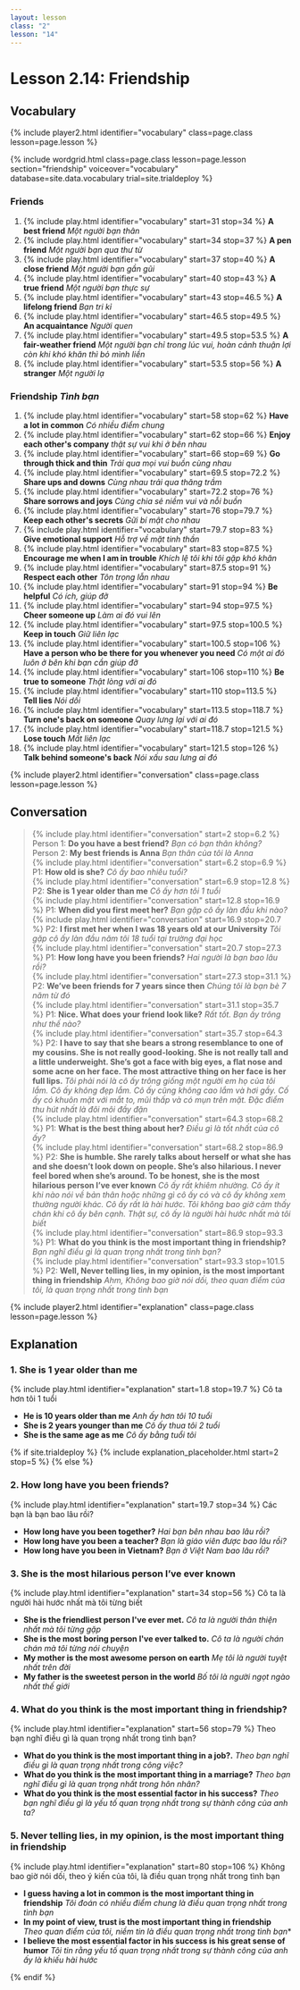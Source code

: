 ```yaml
---
layout: lesson
class: "2"
lesson: "14"	
---
```


# Lesson 2.14: Friendship


## Vocabulary
{% include player2.html identifier="vocabulary" class=page.class lesson=page.lesson %}


{% include wordgrid.html 
		class=page.class 
		lesson=page.lesson 
		section="friendship"
		voiceover="vocabulary"
		database=site.data.vocabulary 
		trial=site.trialdeploy %}


### Friends

1. {% include play.html identifier="vocabulary" start=31 stop=34 %} **A best friend** *Một người bạn thân*
2. {% include play.html identifier="vocabulary" start=34 stop=37 %} **A pen friend** *Một người bạn qua thư từ*
3. {% include play.html identifier="vocabulary" start=37 stop=40 %} **A close friend** *Một người bạn gần gũi*
4. {% include play.html identifier="vocabulary" start=40 stop=43 %} **A true friend** *Một người bạn thực sự*
5. {% include play.html identifier="vocabulary" start=43 stop=46.5 %} **A lifelong friend** *Bạn tri kỉ*
6. {% include play.html identifier="vocabulary" start=46.5 stop=49.5 %} **An acquaintance** *Người quen*
7. {% include play.html identifier="vocabulary" start=49.5 stop=53.5 %} **A fair-weather friend** *Một người bạn chỉ trong lúc vui, hoàn cảnh thuận lợi còn khi khó khăn thì bỏ mình liền*
8. {% include play.html identifier="vocabulary" start=53.5 stop=56 %} **A stranger** *Một người lạ*


### Friendship *Tình bạn*

1. {% include play.html identifier="vocabulary" start=58 stop=62 %}  **Have a lot in common** *Có nhiều điểm chung*
2. {% include play.html identifier="vocabulary" start=62 stop=66 %}  **Enjoy each other's company** *thật sự vui khi ở bên nhau*
3. {% include play.html identifier="vocabulary" start=66 stop=69 %}  **Go through thick and thin** *Trải qua mọi vui buồn cùng nhau*
4. {% include play.html identifier="vocabulary" start=69.5 stop=72.2 %}  **Share ups and downs** *Cùng nhau trải qua thăng trầm*
5. {% include play.html identifier="vocabulary" start=72.2 stop=76 %}  **Share sorrows and joys** *Cùng chia sẻ niềm vui và nỗi buồn*
6. {% include play.html identifier="vocabulary" start=76 stop=79.7 %}  **Keep each other's secrets** *Gữi bí mật cho nhau*
7. {% include play.html identifier="vocabulary" start=79.7 stop=83 %}  **Give emotional support** *Hỗ trợ về mặt tinh thần*
8. {% include play.html identifier="vocabulary" start=83 stop=87.5 %}  **Encourage me when I am in trouble** *Khích lệ tôi khi tôi gặp khó khăn*
9. {% include play.html identifier="vocabulary" start=87.5 stop=91 %}  **Respect each other** *Tôn trọng lẫn nhau*
10. {% include play.html identifier="vocabulary" start=91 stop=94 %}  **Be helpful** *Có ích, giúp đỡ*
11. {% include play.html identifier="vocabulary" start=94 stop=97.5 %}  **Cheer someone up** *Làm ai đó vui lên*
12. {% include play.html identifier="vocabulary" start=97.5 stop=100.5 %}  **Keep in touch** *Giữ liên lạc*
13. {% include play.html identifier="vocabulary" start=100.5 stop=106 %}  **Have a person who be there for you whenever you need** *Có một ai đó luôn ở bên khi bạn cần giúp đỡ*
14. {% include play.html identifier="vocabulary" start=106 stop=110 %}  **Be true to someone** *Thật lòng với ai đó*
15. {% include play.html identifier="vocabulary" start=110 stop=113.5 %}  **Tell lies** *Nói dối*
16. {% include play.html identifier="vocabulary" start=113.5 stop=118.7 %}  **Turn one's back on someone** *Quay lưng lại với ai đó*
17. {% include play.html identifier="vocabulary" start=118.7 stop=121.5 %}  **Lose touch** *Mất liên lạc*
18. {% include play.html identifier="vocabulary" start=121.5 stop=126 %}  **Talk behind someone's back** *Nói xấu sau lưng ai đó*


{% include player2.html identifier="conversation" class=page.class lesson=page.lesson %}
## Conversation


> {% include play.html identifier="conversation" start=2 stop=6.2 %} Person 1: **Do you have a best friend?**    *Bạn có bạn thân không?*   
> Person 2: **My best friends is Anna**  *Bạn thân của tôi là Anna*   
> {% include play.html identifier="conversation" start=6.2 stop=6.9 %}  P1: **How old is she?**   *Cô ấy bao nhiêu tuổi?*   
> {% include play.html identifier="conversation" start=6.9 stop=12.8 %}  P2: **She is 1 year older than me**  *Cô ấy hơn tôi 1 tuổi*   
> {% include play.html identifier="conversation" start=12.8 stop=16.9 %}  P1: **When did you first meet her?** *Bạn gặp cô ấy làn đầu khi nào?*      
> {% include play.html identifier="conversation" start=16.9 stop=20.7 %}  P2: **I first met her when I was 18 years old at our University**    *Tôi gặp cô ấy làn đầu năm tôi 18 tuổi tại trường đại học*   
> {% include play.html identifier="conversation" start=20.7 stop=27.3 %}  P1: **How long have you been friends?**   *Hai người là bạn bao lâu rồi?*    
> {% include play.html identifier="conversation" start=27.3 stop=31.1 %}  P2: **We’ve been friends for 7 years since then**    *Chúng tôi là bạn bè 7 năm từ đó*   
> {% include play.html identifier="conversation" start=31.1 stop=35.7 %}  P1: **Nice. What does your friend look like?** *Rất tốt. Bạn ấy trông như thế nào?*       
> {% include play.html identifier="conversation" start=35.7 stop=64.3 %}  P2: **I have to say that she bears a strong resemblance to one of my cousins. She is not really   good-looking. She is not really tall and a little underweight. She’s got a face with big eyes, a flat nose and some acne on her face. The most attractive thing on her face is her full lips.** *Tôi phải nói là cô ấy trông giống một người em họ của tôi lắm. Cô ấy không đẹp lắm. Cô ấy cũng không cao lắm và hơi gầy. Cố ấy có khuôn mặt với mắt to, mũi thấp và có mụn trên mặt. Đặc điểm thu hút nhất là đôi môi đầy đặn*     
> {% include play.html identifier="conversation" start=64.3 stop=68.2 %}  P1: **What is the best thing about her?**   *Điều gì là tốt nhất của cô ấy?*    
> {% include play.html identifier="conversation" start=68.2 stop=86.9 %}  P2: **She is  humble. She rarely talks about herself or what she has and she doesn’t look down on people.   She’s also hilarious. I never feel bored when she’s around. To be honest, she is the most hilarious person I’ve ever known** *Cô ấy rất khiêm nhường. Cô ấy ít khi nào nói về bản thân hoặc những gì cô ấy có và cô ấy không xem thường người khác. Cô ấy rất là hài hước. Tôi không bao giờ cảm thấy chán khi cô ấy bên cạnh. Thật sự, cô ấy là người hài hước nhất mà tôi biết*     
> {% include play.html identifier="conversation" start=86.9 stop=93.3 %}  P1: **What do you think is the most important thing in friendship?**  *Bạn nghĩ điều gì là quan trọng nhất trong tình bạn?*   
> {% include play.html identifier="conversation" start=93.3 stop=101.5 %}  P2: **Well, Never telling lies, in my opinion, is the most important thing in friendship** *Ahm, Không bao giờ nói dối, theo quan điểm của tôi, là quan trọng nhất trong tình bạn*



{% include player2.html identifier="explanation" class=page.class lesson=page.lesson %}
## Explanation

### 1. She is 1 year older than me 

{% include play.html identifier="explanation" start=1.8 stop=19.7 %} 
Cô ta hơn tôi 1 tuổi 

- **He is 10 years older than me** *Anh ấy hơn tôi 10 tuổi*
- **She is 2 years younger than me** *Cô ấy thua tôi 2 tuổi*
- **She is the same age as me** *Cô ấy bằng tuổi tôi*

{% if site.trialdeploy %}
	{% include explanation_placeholder.html start=2 stop=5 %}
	{% else %}


###  2. How long have you been friends?

{% include play.html identifier="explanation" start=19.7 stop=34 %}
Các bạn là bạn bao lâu rồi?

- **How long have you been together?** *Hai bạn bên nhau bao lâu rồi?*   
- **How long have you been a teacher?** *Bạn là giáo viên được bao lâu rồi?*   
- **How long have you been in Vietnam?** *Bạn ở Việt Nam bao lâu rồi?*   

###  3. She is the most hilarious person I’ve ever known

{% include play.html identifier="explanation" start=34 stop=56 %}
Cô ta là người hài hước nhất mà tôi từng biết

- **She is the friendliest person I've ever met.** *Cô ta là người thân thiện nhất mà tôi từng gặp*
- **She is the most boring person I've ever talked to.** *Cô ta là người chán chán mà tôi từng nói chuyện*
- **My mother is the most awesome person on earth** *Mẹ tôi là người tuyệt nhất trên đời*
- **My father is the sweetest person in the world** *Bố tôi là người ngọt ngào nhất thế giới*

###  4. What do you think is the most important thing in friendship?

{% include play.html identifier="explanation" start=56 stop=79 %}
Theo bạn nghĩ điều gì là quan trọng nhất trong tình bạn?


- **What do you think is the most important thing in a job?.** *Theo bạn nghĩ điều gì là quan trọng nhất trong công việc?*
- **What do you think is the most important thing in a marriage?** *Theo bạn nghĩ điều gì là quan trọng nhất trong hôn nhân?*
- **What do you think is the most essential factor in his success?** *Theo bạn nghĩ điều gì là yếu tố quan trọng nhất trong sự thành công của anh ta?*

###  5.  Never telling lies, in my opinion, is the most important thing in friendship

{% include play.html identifier="explanation" start=80 stop=106 %}
Không bao giờ nói dối, theo ý kiến của tôi, là điều quan trọng nhất trong tình bạn


- **I guess having a lot in common is the most important thing in friendship** *Tôi đoán có nhiều điểm chung là điều quan trọng nhất trong tình bạn*
- **In my point of view, trust is the most important thing in friendship** *Theo quan điểm của tôi, niềm tin là điều quan trọng nhất trong tình bạn**
- **I believe the most essential factor in his success is his great sense of humor** *Tôi tin rằng yếu tố quan trọng nhất trong sự thành công của anh ấy là khiếu hài hước*


{% endif %}